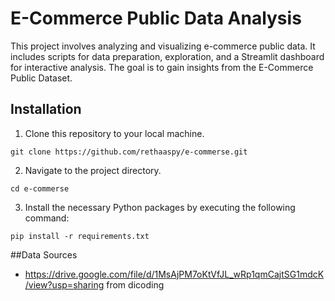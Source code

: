 # E-Commerce Public Data Analysis 

This project involves analyzing and visualizing e-commerce public data. It includes scripts for data preparation, exploration, and a Streamlit dashboard for interactive analysis. The goal is to gain insights from the E-Commerce Public Dataset.

## Installation
1. Clone this repository to your local machine.
```
git clone https://github.com/rethaaspy/e-commerse.git
```
2. Navigate to the project directory.
```
cd e-commerse
```
   
3. Install the necessary Python packages by executing the following command:
```
pip install -r requirements.txt
```

##Data Sources 
- https://drive.google.com/file/d/1MsAjPM7oKtVfJL_wRp1qmCajtSG1mdcK/view?usp=sharing from dicoding
